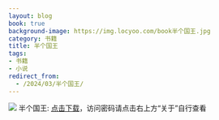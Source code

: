 ```yaml
---
layout: blog
book: true
background-image: https://img.locyoo.com/book半个国王.jpg
category: 书籍
title: 半个国王
tags:
- 书籍
- 小说
redirect_from:
  - /2024/03/半个国王/
---
```

![](https://img.locyoo.com/book半个国王.jpg)
半个国王: <a name = "ref1" href="https://url18.ctfile.com/f/50983618-1357862579-e8729d?p=3619">点击下载</a>，访问密码请点击右上方“关于”自行查看